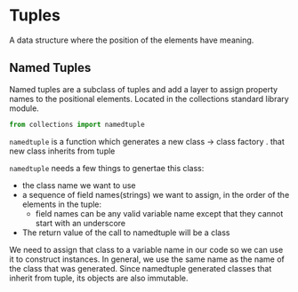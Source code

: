 # Tuples

A data structure where the position of the elements have meaning.

## Named Tuples

Named tuples are a subclass of tuples and add a layer to assign property names to the positional elements. Located in the collections standard library module.

```python
from collections import namedtuple
```

`namedtuple` is a function which generates a new class -> class factory . that new class inherits from tuple

`namedtuple` needs a few things to genertae this class:

- the class name we want to use
- a sequence of field names(strings) we want to assign, in the order of the elements in the tuple:
  - field names can be any valid variable name except that they cannot start with an underscore
- The return value of the call to namedtuple will be a class

We need to assign that class to a variable name in our code so we can use it to construct instances. In general, we use the same name as the name of the class that was generated. Since namedtuple generated classes that inherit from tuple, its objects are also immutable.
